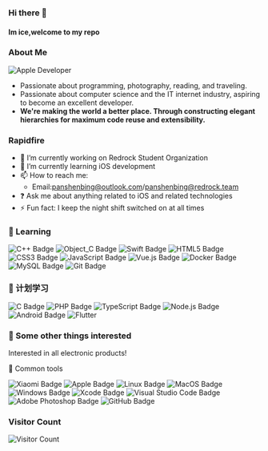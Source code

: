 ### Hi there 👋

<!--
**iced2020/iced2020** is a ✨ _special_ ✨ repository because its `README.md` (this file) appears on your GitHub profile.

Here are some ideas to get you started:

- 🔭 I’m currently working on ...
- 🌱 I’m currently learning ...
- 👯 I’m looking to collaborate on ...
- 🤔 I’m looking for help with ...
- 💬 Ask me about ...
- 📫 How to reach me: ...
- 😄 Pronouns: ...
- ⚡ Fun fact: ...
-->

#### Im ice,welcome to my repo

### About Me
![Apple Developer](https://img.shields.io/badge/Apple%20Developer-blue)
- Passionate about programming, photography, reading, and traveling.
- Passionate about computer science and the IT internet industry, aspiring to become an excellent developer.
- **We're making the world a better place. Through constructing elegant hierarchies for maximum code reuse and extensibility.**

### Rapidfire
- 🔭 I’m currently working on Redrock Student Organization
- 🌱 I’m currently learning iOS development
- 📫 How to reach me:
  - Email:panshenbing@outlook.com/panshenbing@redrock.team
- ❓ Ask me about anything related to iOS and related technologies
- ⚡ Fun fact: I keep the night shift switched on at all times

### 💪 Learning
![C++ Badge](https://img.shields.io/badge/C%2B%2B-00599C?logo=cplusplus&logoColor=fff&style=for-the-badge)
![Object_C Badge](https://img.shields.io/badge/Object_C-6DB33F?logo=c&logoColor=fff&style=for-the-badge)
![Swift Badge](https://img.shields.io/badge/Swift-41CD52?logo=swift&logoColor=fff&style=for-the-badge)
![HTML5 Badge](https://img.shields.io/badge/HTML5-E34F26?logo=html5&logoColor=fff&style=for-the-badge)
![CSS3 Badge](https://img.shields.io/badge/CSS3-1572B6?logo=css3&logoColor=fff&style=for-the-badge)
![JavaScript Badge](https://img.shields.io/badge/JavaScript-F7DF1E?logo=javascript&logoColor=000&style=for-the-badge)
![Vue.js Badge](https://img.shields.io/badge/Vue.js-4FC08D?logo=vuedotjs&logoColor=fff&style=for-the-badge)
![Docker Badge](https://img.shields.io/badge/Docker-3776AB?logo=docker&logoColor=fff&style=for-the-badge)
![MySQL Badge](https://img.shields.io/badge/MySQL-47A248?logo=mysql&logoColor=fff&style=for-the-badge)
![Git Badge](https://img.shields.io/badge/Git-092E20?logo=git&logoColor=fff&style=for-the-badge)
  
### 🧠 计划学习

![C Badge](https://img.shields.io/badge/C-A8B9CC?logo=c&logoColor=fff&style=for-the-badge)
![PHP Badge](https://img.shields.io/badge/PHP-777BB4?logo=php&logoColor=fff&style=for-the-badge)
![TypeScript Badge](https://img.shields.io/badge/TypeScript-3178C6?logo=typescript&logoColor=fff&style=for-the-badge)
![Node.js Badge](https://img.shields.io/badge/Node.js-393?logo=nodedotjs&logoColor=fff&style=for-the-badge)
![Android Badge](https://img.shields.io/badge/Android-3DDC84?logo=android&logoColor=fff&style=for-the-badge)
![Flutter](https://img.shields.io/badge/Flutter-%2302569B.svg?style=for-the-badge&logo=Flutter&logoColor=white)

### 🌱 Some other things interested

Interested in all electronic products!

🧰 Common tools

![Xiaomi Badge](https://img.shields.io/badge/Xiaomi-FF6900?logo=xiaomi&logoColor=fff&style=flat)
![Apple Badge](https://img.shields.io/badge/Apple-000000?logo=apple&logoColor=fff&style=flat)
![Linux Badge](https://img.shields.io/badge/Linux-FCC624?logo=linux&logoColor=000&style=flat)
![MacOS Badge](https://img.shields.io/badge/MacOS-E2231A?logo=macos&logoColor=fff&style=flat)
![Windows Badge](https://img.shields.io/badge/Windows-0078D6?logo=windows&logoColor=fff&style=flat)
![Xcode Badge](https://img.shields.io/badge/Xcode-5C2D91?logo=xcode&logoColor=fff&style=flat)
![Visual Studio Code Badge](https://img.shields.io/badge/Visual%20Studio%20Code-007ACC?logo=visualstudiocode&logoColor=fff&style=flat)
![Adobe Photoshop Badge](https://img.shields.io/badge/Adobe%20Photoshop-31A8FF?logo=adobephotoshop&logoColor=fff&style=flat)
![GitHub Badge](https://img.shields.io/badge/GitHub-181717?logo=github&logoColor=fff&style=flat)

### Visitor Count
![Visitor Count](https://profile-counter.glitch.me/all-smile/count.svg)
